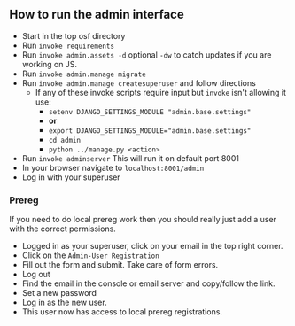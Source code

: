 ## How to run the admin interface

- Start in the top osf directory
- Run `invoke requirements`
- Run `invoke admin.assets -d` optional `-dw` to catch updates if you are working on JS.
- Run `invoke admin.manage migrate`
- Run `invoke admin.manage createsuperuser` and follow directions
    - If any of these invoke scripts require input but `invoke` isn't allowing it use:
        - `setenv DJANGO_SETTINGS_MODULE "admin.base.settings"`
        - **or**
        - `export DJANGO_SETTINGS_MODULE="admin.base.settings"`
        - `cd admin`
        - `python ../manage.py <action>`
- Run `invoke adminserver` This will run it on default port 8001
- In your browser navigate to `localhost:8001/admin`
- Log in with your superuser

### Prereg

If you need to do local prereg work then you should really just add a user with the correct permissions.

- Logged in as your superuser, click on your email in the top right corner.
- Click on the `Admin-User Registration`
- Fill out the form and submit. Take care of form errors.
- Log out
- Find the email in the console or email server and copy/follow the link.
- Set a new password
- Log in as the new user.
- This user now has access to local prereg registrations.
